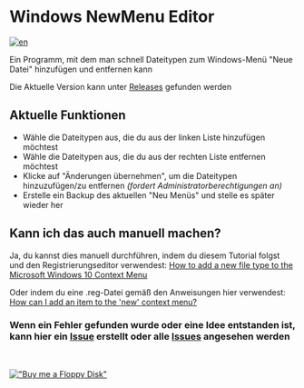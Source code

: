 # Windows NewMenu Editor

[![en](https://img.shields.io/badge/lang-en-red.svg)](https://github.com/Der-Floh/Windows-NewMenu-Editor/blob/master/README.md)

Ein Programm, mit dem man schnell Dateitypen zum Windows-Menü "Neue Datei" hinzufügen und entfernen kann

Die Aktuelle Version kann unter [Releases](https://github.com/Der-Floh/Windows-NewMenu-Editor/releases) gefunden werden

## Aktuelle Funktionen
- Wähle die Dateitypen aus, die du aus der linken Liste hinzufügen möchtest
- Wähle die Dateitypen aus, die du aus der rechten Liste entfernen möchtest
- Klicke auf "Änderungen übernehmen", um die Dateitypen hinzuzufügen/zu entfernen _(fordert Administratorberechtigungen an)_
- Erstelle ein Backup des aktuellen "Neu Menüs" und stelle es später wieder her

## Kann ich das auch manuell machen?

Ja, du kannst dies manuell durchführen, indem du diesem Tutorial folgst und den Registrierungseditor verwendest: [How to add a new file type to the Microsoft Windows 10 Context Menu](https://www.techrepublic.com/article/how-to-add-a-new-file-type-to-the-microsoft-windows-10-context-menu/)

Oder indem du eine .reg-Datei gemäß den Anweisungen hier verwendest: [How can I add an item to the 'new' context menu?](https://superuser.com/a/34706/1843052)

### Wenn ein Fehler gefunden wurde oder eine Idee entstanden ist, kann hier ein [Issue](https://github.com/Der-Floh/Windows-NewMenu-Editor/issues/new) erstellt oder alle [Issues](https://github.com/Der-Floh/Windows-NewMenu-Editor/issues) angesehen werden

<br/>

[!["Buy me a Floppy Disk"](https://www.buymeacoffee.com/assets/img/custom_images/orange_img.png)](https://www.buymeacoffee.com/der_floh)
